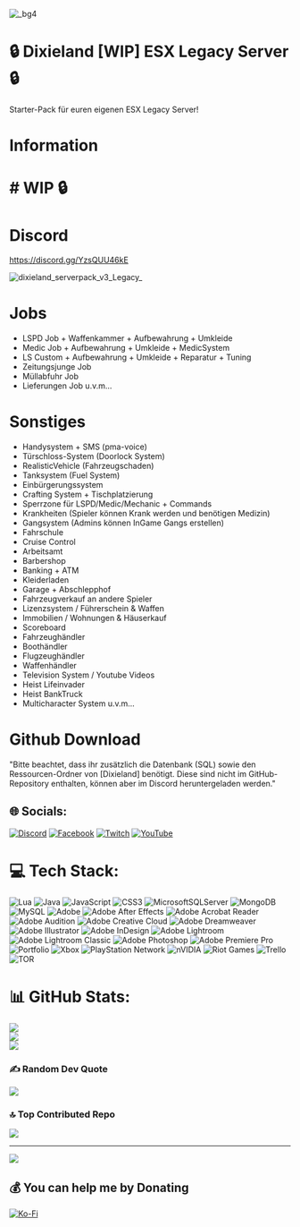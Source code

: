 ![_bg4](https://github.com/user-attachments/assets/114b7170-8a23-4ccb-8a0f-9215d8daf39a)
# 🔒 Dixieland [WIP] ESX Legacy Server 🔒
 Starter-Pack für euren eigenen ESX Legacy Server!
# Information
# # WIP 🔒
# Discord
 https://discord.gg/YzsQUU46kE

![dixieland_serverpack_v3_Legacy_](https://github.com/user-attachments/assets/2b830a01-4830-4e9f-a0f2-0d5221bb7d34)

# Jobs
- LSPD Job + Waffenkammer + Aufbewahrung + Umkleide
- Medic Job + Aufbewahrung + Umkleide + MedicSystem
- LS Custom + Aufbewahrung + Umkleide + Reparatur + Tuning
- Zeitungsjunge Job
- Müllabfuhr Job
- Lieferungen Job
u.v.m...

# Sonstiges
- Handysystem + SMS  (pma-voice)
- Türschloss-System (Doorlock System)
- RealisticVehicle (Fahrzeugschaden)
- Tanksystem (Fuel System)
- Einbürgerungssystem
- Crafting System + Tischplatzierung
- Sperrzone für LSPD/Medic/Mechanic + Commands
- Krankheiten (Spieler können Krank werden und benötigen Medizin)
- Gangsystem (Admins können InGame Gangs erstellen)
- Fahrschule
- Cruise Control
- Arbeitsamt
- Barbershop
- Banking + ATM
- Kleiderladen
- Garage + Abschlepphof
- Fahrzeugverkauf an andere Spieler
- Lizenzsystem / Führerschein & Waffen
- Immobilien / Wohnungen & Häuserkauf
- Scoreboard
- Fahrzeughändler
- Boothändler
- Flugzeughändler
- Waffenhändler
- Television System / Youtube Videos
- Heist Lifeinvader
- Heist BankTruck
- Multicharacter System
u.v.m...

# Github Download
"Bitte beachtet, dass ihr zusätzlich die Datenbank (SQL) sowie den Ressourcen-Ordner von [Dixieland] benötigt. 
Diese sind nicht im GitHub-Repository enthalten, können aber im Discord heruntergeladen werden."


## 🌐 Socials:
[![Discord](https://img.shields.io/badge/Discord-%237289DA.svg?logo=discord&logoColor=white)](https://discord.gg/https://discord.gg/YzsQUU46kE) [![Facebook](https://img.shields.io/badge/Facebook-%231877F2.svg?logo=Facebook&logoColor=white)](https://facebook.com/https://www.facebook.com/germanrednecksgaming) [![Twitch](https://img.shields.io/badge/Twitch-%239146FF.svg?logo=Twitch&logoColor=white)](https://twitch.tv/dixielandplay) [![YouTube](https://img.shields.io/badge/YouTube-%23FF0000.svg?logo=YouTube&logoColor=white)](https://youtube.com/@@daryldixonmate_tv7035) 

# 💻 Tech Stack:
![Lua](https://img.shields.io/badge/lua-%232C2D72.svg?style=for-the-badge&logo=lua&logoColor=white) ![Java](https://img.shields.io/badge/java-%23ED8B00.svg?style=for-the-badge&logo=openjdk&logoColor=white) ![JavaScript](https://img.shields.io/badge/javascript-%23323330.svg?style=for-the-badge&logo=javascript&logoColor=%23F7DF1E) ![CSS3](https://img.shields.io/badge/css3-%231572B6.svg?style=for-the-badge&logo=css3&logoColor=white) ![MicrosoftSQLServer](https://img.shields.io/badge/Microsoft%20SQL%20Server-CC2927?style=for-the-badge&logo=microsoft%20sql%20server&logoColor=white) ![MongoDB](https://img.shields.io/badge/MongoDB-%234ea94b.svg?style=for-the-badge&logo=mongodb&logoColor=white) ![MySQL](https://img.shields.io/badge/mysql-4479A1.svg?style=for-the-badge&logo=mysql&logoColor=white) ![Adobe](https://img.shields.io/badge/adobe-%23FF0000.svg?style=for-the-badge&logo=adobe&logoColor=white) ![Adobe After Effects](https://img.shields.io/badge/Adobe%20After%20Effects-9999FF.svg?style=for-the-badge&logo=Adobe%20After%20Effects&logoColor=white) ![Adobe Acrobat Reader](https://img.shields.io/badge/Adobe%20Acrobat%20Reader-EC1C24.svg?style=for-the-badge&logo=Adobe%20Acrobat%20Reader&logoColor=white) ![Adobe Audition](https://img.shields.io/badge/Adobe%20Audition-9999FF.svg?style=for-the-badge&logo=Adobe%20Audition&logoColor=white) ![Adobe Creative Cloud](https://img.shields.io/badge/Adobe%20Creative%20Cloud-DA1F26.svg?style=for-the-badge&logo=Adobe%20Creative%20Cloud&logoColor=white) ![Adobe Dreamweaver](https://img.shields.io/badge/Adobe%20Dreamweaver-FF61F6.svg?style=for-the-badge&logo=Adobe%20Dreamweaver&logoColor=white) ![Adobe Illustrator](https://img.shields.io/badge/adobe%20illustrator-%23FF9A00.svg?style=for-the-badge&logo=adobe%20illustrator&logoColor=white) ![Adobe InDesign](https://img.shields.io/badge/Adobe%20InDesign-49021F?style=for-the-badge&logo=adobeindesign&logoColor=FF3366) ![Adobe Lightroom](https://img.shields.io/badge/Adobe%20Lightroom-31A8FF.svg?style=for-the-badge&logo=Adobe%20Lightroom&logoColor=white) ![Adobe Lightroom Classic](https://img.shields.io/badge/Adobe%20Lightroom%20Classic-31A8FF.svg?style=for-the-badge&logo=Adobe%20Lightroom%20Classic&logoColor=white) ![Adobe Photoshop](https://img.shields.io/badge/adobe%20photoshop-%2331A8FF.svg?style=for-the-badge&logo=adobe%20photoshop&logoColor=white) ![Adobe Premiere Pro](https://img.shields.io/badge/Adobe%20Premiere%20Pro-9999FF.svg?style=for-the-badge&logo=Adobe%20Premiere%20Pro&logoColor=white) ![Portfolio](https://img.shields.io/badge/Portfolio-%23000000.svg?style=for-the-badge&logo=firefox&logoColor=#FF7139) ![Xbox](https://img.shields.io/badge/xbox-%23107C10.svg?style=for-the-badge&logo=xbox&logoColor=white) ![PlayStation Network](https://img.shields.io/badge/PSN-%230070D1.svg?style=for-the-badge&logo=Playstation&logoColor=white) ![nVIDIA](https://img.shields.io/badge/nVIDIA-%2376B900.svg?style=for-the-badge&logo=nVIDIA&logoColor=white) ![Riot Games](https://img.shields.io/badge/riotgames-D32936.svg?style=for-the-badge&logo=riotgames&logoColor=white) ![Trello](https://img.shields.io/badge/Trello-%23026AA7.svg?style=for-the-badge&logo=Trello&logoColor=white) ![TOR](https://img.shields.io/badge/tor-%237E4798.svg?style=for-the-badge&logo=tor-project&logoColor=white)
# 📊 GitHub Stats:
![](https://github-readme-stats.vercel.app/api?username=dixieland-gaming&theme=dark&hide_border=false&include_all_commits=false&count_private=false)<br/>
![](https://github-readme-streak-stats.herokuapp.com/?user=dixieland-gaming&theme=dark&hide_border=false)<br/>
![](https://github-readme-stats.vercel.app/api/top-langs/?username=dixieland-gaming&theme=dark&hide_border=false&include_all_commits=false&count_private=false&layout=compact)

### ✍️ Random Dev Quote
![](https://quotes-github-readme.vercel.app/api?type=horizontal&theme=light)

### 🔝 Top Contributed Repo
![](https://github-contributor-stats.vercel.app/api?username=dixieland-gaming&limit=5&theme=dark&combine_all_yearly_contributions=true)

---
[![](https://visitcount.itsvg.in/api?id=dixieland-gaming&icon=2&color=7)](https://visitcount.itsvg.in)

  ## 💰 You can help me by Donating
  [![Ko-Fi](https://img.shields.io/badge/Ko--fi-F16061?style=for-the-badge&logo=ko-fi&logoColor=white)](https://ko-fi.com/daryl_dixon) 

  
<!-- Proudly created with GPRM ( https://gprm.itsvg.in ) -->
